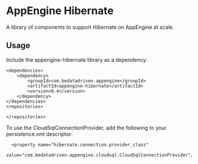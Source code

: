 # AppEngine Hibernate

A library of components to support Hibernate on AppEngine at scale.


## Usage

Include the appengine-hibernate library as a dependency:

```
<dependencies>
    <dependency>
        <groupId>com.bedatadriven.appengine</groupId>
        <artifactId>appengine-hibernate</artifactId>
        <version>0.4</version>
    </dependency>
</dependencies>
<repositories>

</repositories>
```

To use the CloudSqlConnectionProvider, add the following to your persistence.xml descriptor:

```
  <property name="hibernate.connection.provider_class" 
            value="com.bedatadriven.appengine.cloudsql.CloudSqlConnectionProvider"/>
```

